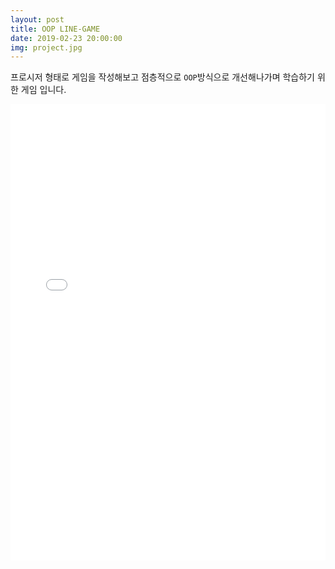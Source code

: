 ```yaml
---
layout: post
title: OOP LINE-GAME
date: 2019-02-23 20:00:00
img: project.jpg
---
```

프로시저 형태로 게임을 작성해보고 점층적으로 `OOP`방식으로 개선해나가며 학습하기 위한 게임 입니다.

<iframe width="100%" height="730" style="max-width: 100%; margin-top: 0px" src="/project/codespitz/line-game2/index.html" frameborder="0" allowfullscreen></iframe>
